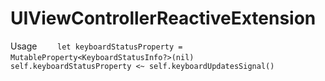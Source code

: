 # UIViewControllerReactiveExtension

Usage 
`    let keyboardStatusProperty = MutableProperty<KeyboardStatusInfo?>(nil)`
`        self.keyboardStatusProperty <~ self.keyboardUpdatesSignal()`
